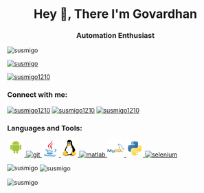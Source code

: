 <h1 align="center">Hey 👋, There I'm Govardhan</h1>
<h3 align="center">Automation Enthusiast</h3>

<p align="left"> <img src="https://komarev.com/ghpvc/?username=susmigo&label=Profile%20views&color=0e75b6&style=flat" alt="susmigo" /> </p>

<p align="left"> <a href="https://github.com/ryo-ma/github-profile-trophy"><img src="https://github-profile-trophy.vercel.app/?username=susmigo" alt="susmigo" /></a> </p>

<p align="left"> <a href="https://twitter.com/susmigo1210" target="blank"><img src="https://img.shields.io/twitter/follow/susmigo1210?logo=twitter&style=for-the-badge" alt="susmigo1210" /></a> </p>

<h3 align="left">Connect with me:</h3>
<p align="left">
<a href="https://twitter.com/susmigo1210" target="blank"><img align="center" src="https://raw.githubusercontent.com/rahuldkjain/github-profile-readme-generator/master/src/images/icons/Social/twitter.svg" alt="susmigo1210" height="30" width="40" /></a>
<a href="https://linkedin.com/in/susmigo1210" target="blank"><img align="center" src="https://raw.githubusercontent.com/rahuldkjain/github-profile-readme-generator/master/src/images/icons/Social/linked-in-alt.svg" alt="susmigo1210" height="30" width="40" /></a>
<a href="https://fb.com/susmigo1210" target="blank"><img align="center" src="https://raw.githubusercontent.com/rahuldkjain/github-profile-readme-generator/master/src/images/icons/Social/facebook.svg" alt="susmigo1210" height="30" width="40" /></a>
</p>

<h3 align="left">Languages and Tools:</h3>
<p align="left"> <a href="https://developer.android.com" target="_blank" rel="noreferrer"> <img src="https://raw.githubusercontent.com/devicons/devicon/master/icons/android/android-original-wordmark.svg" alt="android" width="40" height="40"/> </a> <a href="https://git-scm.com/" target="_blank" rel="noreferrer"> <img src="https://www.vectorlogo.zone/logos/git-scm/git-scm-icon.svg" alt="git" width="40" height="40"/> </a> <a href="https://www.java.com" target="_blank" rel="noreferrer"> <img src="https://raw.githubusercontent.com/devicons/devicon/master/icons/java/java-original.svg" alt="java" width="40" height="40"/> </a> <a href="https://www.linux.org/" target="_blank" rel="noreferrer"> <img src="https://raw.githubusercontent.com/devicons/devicon/master/icons/linux/linux-original.svg" alt="linux" width="40" height="40"/> </a> <a href="https://www.mathworks.com/" target="_blank" rel="noreferrer"> <img src="https://upload.wikimedia.org/wikipedia/commons/2/21/Matlab_Logo.png" alt="matlab" width="40" height="40"/> </a> <a href="https://www.mysql.com/" target="_blank" rel="noreferrer"> <img src="https://raw.githubusercontent.com/devicons/devicon/master/icons/mysql/mysql-original-wordmark.svg" alt="mysql" width="40" height="40"/> </a> <a href="https://www.python.org" target="_blank" rel="noreferrer"> <img src="https://raw.githubusercontent.com/devicons/devicon/master/icons/python/python-original.svg" alt="python" width="40" height="40"/> </a> <a href="https://www.selenium.dev" target="_blank" rel="noreferrer"> <img src="https://raw.githubusercontent.com/detain/svg-logos/780f25886640cef088af994181646db2f6b1a3f8/svg/selenium-logo.svg" alt="selenium" width="40" height="40"/> </a> </p>

<p><img align="left" src="https://github-readme-stats.vercel.app/api/top-langs?username=susmigo&show_icons=true&locale=en&layout=compact" alt="susmigo" /></p>

<p>&nbsp;<img align="center" src="https://github-readme-stats.vercel.app/api?username=susmigo&show_icons=true&locale=en" alt="susmigo" /></p>

<p><img align="center" src="https://github-readme-streak-stats.herokuapp.com/?user=susmigo&" alt="susmigo" /></p>

<!---
Susmigo/Susmigo is a ✨ special ✨ repository because its `README.md` (this file) appears on your GitHub profile.
You can click the Preview link to take a look at your changes.
--->
